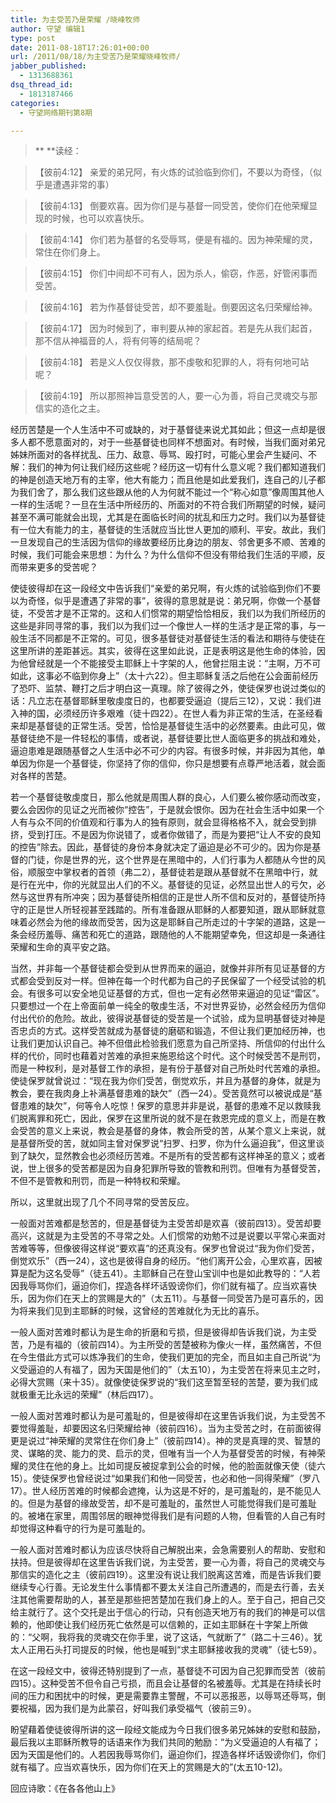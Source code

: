 ```yaml
---
title: 为主受苦乃是荣耀 /晓峰牧师
author: 守望 编辑1
type: post
date: 2011-08-18T17:26:01+00:00
url: /2011/08/18/为主受苦乃是荣耀晓峰牧师/
jabber_published:
  - 1313688361
dsq_thread_id:
  - 1813187466
categories:
  - 守望网络期刊第8期

---
```

> ** **读经：
  
> 【彼前4:12】 亲爱的弟兄阿，有火炼的试验临到你们，不要以为奇怪，（似乎是遭遇非常的事）
  
> 【彼前4:13】 倒要欢喜。因为你们是与基督一同受苦，使你们在他荣耀显现的时候，也可以欢喜快乐。
  
> 【彼前4:14】 你们若为基督的名受辱骂，便是有福的。因为神荣耀的灵，常住在你们身上。
  
> 【彼前4:15】 你们中间却不可有人，因为杀人，偷窃，作恶，好管闲事而受苦。
  
> 【彼前4:16】 若为作基督徒受苦，却不要羞耻。倒要因这名归荣耀给神。
  
> 【彼前4:17】 因为时候到了，审判要从神的家起首。若是先从我们起首，那不信从神福音的人，将有何等的结局呢？
  
> 【彼前4:18】 若是义人仅仅得救，那不虔敬和犯罪的人，将有何地可站呢？
  
> 【彼前4:19】 所以那照神旨意受苦的人，要一心为善，将自己灵魂交与那信实的造化之主。<!--more-->

经历苦楚是一个人生活中不可或缺的，对于基督徒来说尤其如此；但这一点却是很多人都不愿意面对的，对于一些基督徒也同样不想面对。有时候，当我们面对弟兄姊妹所面对的各样扰乱、压力、敌意、辱骂、殴打时，可能心里会产生疑问、不解：我们的神为何让我们经历这些呢？经历这一切有什么意义呢？我们都知道我们的神是创造天地万有的主宰，他大有能力；而且他是如此爱我们，连自己的儿子都为我们舍了，那么我们这些跟从他的人为何就不能过一个“称心如意”像周围其他人一样的生活呢？一旦在生活中所经历的、所面对的不符合我们所期望的时候，疑问甚至不满可能就会出现，尤其是在面临长时间的扰乱和压力之时。我们以为基督徒有一位大有能力的主，基督徒的生活就应当比世人更加的顺利、平安。故此，我们一旦发现自己的生活因为信仰的缘故要经历比身边的朋友、邻舍更多不顺、苦难的时候，我们可能会来思想：为什么？为什么信仰不但没有带给我们生活的平顺，反而带来更多的受苦呢？
  
使徒彼得却在这一段经文中告诉我们“亲爱的弟兄啊，有火炼的试验临到你们不要以为奇怪，似乎是遭遇了非常的事”，彼得的意思就是说：弟兄啊，你做一个基督徒，不受苦才是不正常的。这和人们惯常的期望恰恰相反，我们以为我们所经历的这些是非同寻常的事，我们以为我们过一个像世人一样的生活才是正常的事，与一般生活不同都是不正常的。可见，很多基督徒对基督徒生活的看法和期待与使徒在这里所讲的差距甚远。其实，彼得在这里如此说，正是表明这是他生命的体验，因为他曾经就是一个不能接受主耶稣上十字架的人，他曾拦阻主说：“主啊，万不可如此，这事必不临到你身上”（太十六22）。但主耶稣复活之后他在公会面前经历了恐吓、监禁、鞭打之后才明白这一真理。除了彼得之外，使徒保罗也说过类似的话：凡立志在基督耶稣里敬虔度日的，也都要受逼迫（提后三12），又说：我们进入神的国，必须经历许多艰难（徒十四22）。在世人看为非正常的生活，在圣经看来却是基督徒的正常生活。受苦，恰恰是基督徒生活中的必然要素。由此可见，做基督徒绝不是一件轻松的事情，或者说，基督徒要比世人面临更多的挑战和难处，逼迫患难是跟随基督之人生活中必不可少的内容。有很多时候，并非因为其他，单单因为你是一个基督徒，你坚持了你的信仰，你只是想要有点尊严地活着，就会面对各样的苦楚。

若一个基督徒敬虔度日，那么他就是周围人群的良心，人们要么被你感动而改变，要么会因你的见证之光而被你“控告”，于是就会恨你。因为在社会生活中如果一个人有与众不同的价值观和行事为人的独有原则，就会显得格格不入，就会受到排挤，受到打压。不是因为你说错了，或者你做错了，而是为要把“让人不安的良知的控告”除去。因此，基督徒的身份本身就决定了逼迫是必不可少的。因为你是基督的门徒，你是世界的光，这个世界是在黑暗中的，人们行事为人都随从今世的风俗，顺服空中掌权者的首领（弗二2），基督徒若是跟从基督就不在黑暗中行，就是行在光中，你的光就显出人们的不义。基督徒的见证，必然显出世人的亏欠，必然与这世界有所冲突；因为基督徒所相信的正是世人所不信和反对的，基督徒所持守的正是世人所轻视甚至践踏的。所有准备跟从耶稣的人都要知道，跟从耶稣就意味着必然会为他的缘故而受苦，因为这是耶稣自己所走过的十字架的道路，这是一条会经历羞辱、痛苦和死亡的道路，跟随他的人不能期望幸免，但这却是一条通往荣耀和生命的真平安之路。

当然，并非每一个基督徒都会受到从世界而来的逼迫，就像并非所有见证基督的方式都会受到反对一样。但神在每一个时代都为自己的子民保留了一个经受试验的机会。有很多可以安全地见证基督的方式，但也一定有必然带来逼迫的见证“雷区”。只要想过一个在上帝面前单一纯全的敬虔生活，不对世界妥协，必然会经历为信仰付出代价的危险。故此，彼得说基督徒的受苦是一个试验，成为显明基督徒对神是否忠贞的方式。这样受苦就成为基督徒的磨砺和锻造，不但让我们更加经历神，也让我们更加认识自己。神不但借此检验我们愿意为自己所坚持、所信仰的付出什么样的代价，同时也藉着对苦难的承担来施恩给这个时代。这个时候受苦不是刑罚，而是一种权利，是对基督工作的承担，是有份于基督对自己所处时代苦难的承担。使徒保罗就曾说过：“现在我为你们受苦，倒觉欢乐，并且为基督的身体，就是为教会，要在我肉身上补满基督患难的缺欠”（西一24）。受苦竟然可以被说成是“基督患难的缺欠”，何等令人吃惊！保罗的意思并非是说，基督的患难不足以救赎我们脱离罪和死亡，因此，保罗在这里所说的就不是在救恩完成的意义上，而是在教会受苦的意义上来说，教会是基督的身体，教会所受的苦，从某个意义上来说，就是基督所受的苦，就如同主曾对保罗说“扫罗、扫罗，你为什么逼迫我”，但这里谈到了缺欠，显然教会也必须经历苦难。不是所有的受苦都有这样神圣的意义；或者说，世上很多的受苦都是因为自身犯罪所导致的管教和刑罚。但唯有为基督受苦，不但不是管教和刑罚，而是一种特权和荣耀。

所以，这里就出现了几个不同寻常的受苦反应。

一般面对苦难都是愁苦的，但是基督徒为主受苦却是欢喜（彼前四13）。受苦却要高兴，这就是为主受苦的不寻常之处。人们惯常的劝勉不过是说要以平常心来面对苦难等等，但像彼得这样说“要欢喜”的还真没有。保罗也曾说过“我为你们受苦，倒觉欢乐”（西一24），这也是彼得自身的经历。“他们离开公会，心里欢喜，因被算是配为这名受辱”（徒五41）。主耶稣自己在登山宝训中也是如此教导的：“人若因我辱骂你们，逼迫你们，捏造各样坏话毁谤你们，你们就有福了。应当欢喜快乐，因为你们在天上的赏赐是大的”（太五11）。与基督一同受苦乃是可喜乐的，因为将来我们见到主耶稣的时候，这曾经的苦难就化为无比的喜乐。

一般人面对苦难时都认为是生命的折磨和亏损，但是彼得却告诉我们说，为主受苦，乃是有福的（彼前四14）。为主所受的苦楚被称为像火一样，虽然痛苦，不但在今生借此方式可以炼净我们的生命，使我们更加的完全，而且如主自己所说“为义受逼迫的人有福了，因为天国是他们的”（太五10），为主受苦在将来见主之时，必得大赏赐（来十35）。就像使徒保罗说的“我们这至暂至轻的苦楚，要为我们成就极重无比永远的荣耀”（林后四17）。

一般人面对苦难时都认为是可羞耻的，但是彼得却在这里告诉我们说，为主受苦不要觉得羞耻，却要因这名归荣耀给神（彼前四16）。当为主受苦之时，在前面彼得更是说过“神荣耀的灵常住在你们身上”（彼前四14）。神的灵是真理的灵、智慧的灵、谋略的灵、能力的灵、启示的灵，但唯有当一个人为基督受苦的时候，有神荣耀的灵住在他的身上。比如司提反被捉拿到公会的时候，他的脸面就像天使（徒六15）。使徒保罗也曾经说过“如果我们和他一同受苦，也必和他一同得荣耀”（罗八17）。世人经历苦难的时候都会遮掩，认为这是不好的，是可羞耻的，是不能见人的。但是为基督的缘故受苦，却不是可羞耻的，虽然世人可能觉得我们是可羞耻的。被堵在家里，周围邻居的眼神觉得我们是有问题的人物，但看管的人自己有时却觉得这种看守的行为是可羞耻的。

一般人面对苦难时都认为应该尽快将自己解脱出来，会急需要别人的帮助、安慰和扶持。但是彼得却在这里告诉我们说，为主受苦，要一心为善，将自己的灵魂交与那信实的造化之主（彼前四19）。这里没有说让我们脱离这苦难，而是告诉我们要继续专心行善。无论发生什么事情都不要太关注自己所遭遇的，而是去行善，去关注其他需要帮助的人，甚至是那些把苦楚加在我们身上的人。至于自己，把自己交给主就行了。这个交托是出于信心的行动，只有创造天地万有的我们的神是可以信赖的，他即使让我们经历死亡依然是可以信赖的，正如主耶稣在十字架上所做的：“父啊，我将我的灵魂交在你手里，说了这话，气就断了”（路二十三46）。犹太人正用石头打司提反的时候，他也是喊到“求主耶稣接收我的灵魂”（徒七59）。

在这一段经文中，彼得还特别提到了一点，基督徒不可因为自己犯罪而受苦（彼前四15）。这种受苦不但令自己亏损，而且会让基督的名被羞辱。尤其是在持续长时间的压力和困扰中的时候，更是需要靠主警醒，不可以恶报恶，以辱骂还辱骂，倒要祝福，因为我们是为此蒙召，好叫我们承受福气（彼前三9）。

盼望藉着使徒彼得所讲的这一段经文能成为今日我们很多弟兄姊妹的安慰和鼓励，最后我以主耶稣所教导的话语来作为我们共同的勉励：“为义受逼迫的人有福了；因为天国是他们的。人若因我辱骂你们，逼迫你们，捏造各样坏话毁谤你们，你们就有福了。应当欢喜快乐，因为你们在天上的赏赐是大的”(太五10-12)。

回应诗歌：《在各各他山上》